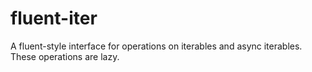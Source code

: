 # fluent-iter

A fluent-style interface for operations on iterables and async iterables. These operations are lazy.
